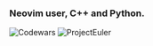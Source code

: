 ### Neovim user, C++ and Python.

![Codewars](https://www.codewars.com/users/CreoCode/badges/small)
![ProjectEuler](https://projecteuler.net/profile/communist_coder.png)

<!--
**IvanVZabrodin/IvanVZabrodin** is a ✨ _special_ ✨ repository because its `README.md` (this file) appears on your GitHub profile.

Here are some ideas to get you started:

- 🔭 I’m currently working on ...
- 🌱 I’m currently learning ...
- 👯 I’m looking to collaborate on ...
- 🤔 I’m looking for help with ...
- 💬 Ask me about ...
- 📫 How to reach me: ...
- 😄 Pronouns: ...
- ⚡ Fun fact: ...
-->
